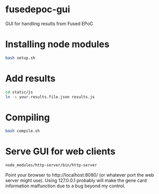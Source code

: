 # fusedepoc-gui
GUI for handling results from Fused EPoC

# Installing node modules
```bash
bash setup.sh
```

# Add results
```bash
cd static/js
ln -s your.results.file.json results.js
```

# Compiling
```bash
bash compile.sh
```

# Serve GUI for web clients
```bash
node_modules/http-server/bin/http-server
```
Point your browser to http://localhost:8080/ (or whatever port
the web server might use). Using 127.0.0.1 probably will make
the gene card information malfunction due to a bug beyond my control.
